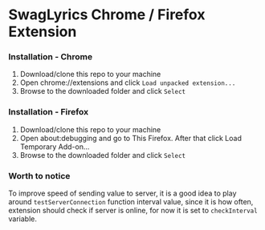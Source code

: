 SwagLyrics Chrome / Firefox Extension
============================

### Installation - Chrome

1. Download/clone this repo to your machine
2. Open chrome://extensions and click `Load unpacked extension...`
3. Browse to the downloaded folder and click `Select`

### Installation - Firefox
1. Download/clone this repo to your machine
2. Open about:debugging and go to This Firefox. After that click Load Temporary Add-on...
3. Browse to the downloaded folder and click `Select`


### Worth to notice

To improve speed of sending value to server, it is a good idea to play around `testServerConnection` function interval value, since it is how often, extension should check if server is online, for now it is set to `checkInterval` variable.



